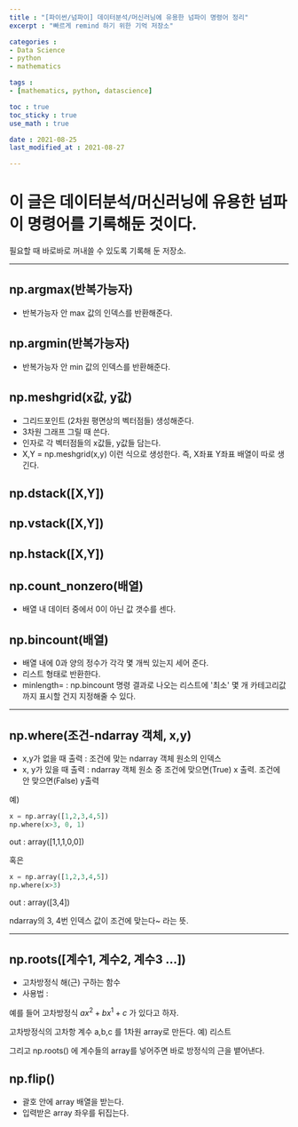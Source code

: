 ```yaml
---
title : "[파이썬/넘파이] 데이터분석/머신러닝에 유용한 넘파이 명령어 정리"
excerpt : "빠르게 remind 하기 위한 기억 저장소"

categories : 
- Data Science
- python
- mathematics

tags : 
- [mathematics, python, datascience]

toc : true 
toc_sticky : true 
use_math : true

date : 2021-08-25
last_modified_at : 2021-08-27

---
```


# 이 글은 데이터분석/머신러닝에 유용한 넘파이 명령어를 기록해둔 것이다. 

필요할 때 바로바로 꺼내쓸 수 있도록 기록해 둔 저장소. 

---

## np.argmax(반복가능자)
- 반복가능자 안 max 값의 인덱스를 반환해준다.

## np.argmin(반복가능자)
- 반복가능자 안 min 값의 인덱스를 반환해준다. 

## np.meshgrid(x값, y값)
- 그리드포인트 (2차원 평면상의 벡터점들) 생성해준다.
- 3차원 그래프 그릴 때 쓴다. 
- 인자로 각 벡터점들의 x값들, y값들 담는다. 
- X,Y = np.meshgrid(x,y) 이런 식으로 생성한다. 즉, X좌표 Y좌표 배열이 따로 생긴다.

## np.dstack([X,Y])

## np.vstack([X,Y])

## np.hstack([X,Y])

## np.count_nonzero(배열)
- 배열 내 데이터 중에서 0이 아닌 값 갯수를 센다. 

## np.bincount(배열)
- 배열 내에 0과 양의 정수가 각각 몇 개씩 있는지 세어 준다. 
- 리스트 형태로 반환한다. 
- minlength= : np.bincount 명령 결과로 나오는 리스트에 '최소' 몇 개 카테고리값까지 표시할 건지 지정해줄 수 있다. 

---

## np.where(조건-ndarray 객체, x,y)
- x,y가 없을 때 출력 : 조건에 맞는 ndarray 객체 원소의 인덱스 
- x, y가 있을 때 출력 : ndarray 객체 원소 중 조건에 맞으면(True) x 출력. 조건에 안 맞으면(False) y출력

예) 

```python
x = np.array([1,2,3,4,5])
np.where(x>3, 0, 1)
```
out : array([1,1,1,0,0])

혹은

```python
x = np.array([1,2,3,4,5])
np.where(x>3)
```
out : array([3,4])

ndarray의 3, 4번 인덱스 값이 조건에 맞는다~ 라는 뜻.

---

## np.roots([계수1, 계수2, 계수3 ...])
- 고차방정식 해(근) 구하는 함수 
- 사용법 : 

예를 들어 고차방정식 $ax^{2}+bx^{1}+c$ 가 있다고 하자. 

고차방정식의 고차항 계수 a,b,c 를 1차원 array로 만든다. 예) 리스트

그리고 np.roots() 에 계수들의 array를 넣어주면 바로 방정식의 근을 뱉어낸다. 

## np.flip() 
- 괄호 안에 array 배열을 받는다. 
- 입력받은 array 좌우를 뒤집는다. 






